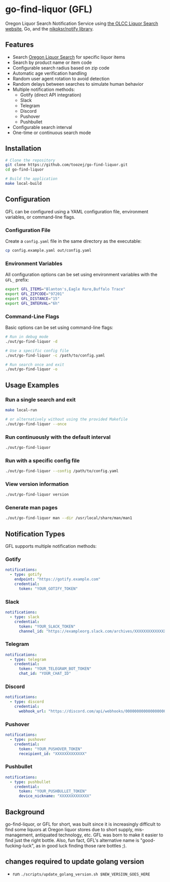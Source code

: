 # go-find-liquor (GFL)

Oregon Liquor Search Notification Service using [the OLCC Liquor Search website](http://www.oregonliquorsearch.com/), Go, and the [nikoksr/notify library](https://github.com/nikoksr/notify).

## Features

- Search [Oregon Liquor Search](http://www.oregonliquorsearch.com/) for specific liquor items
- Search by product name or item code
- Configurable search radius based on zip code
- Automatic age verification handling
- Random user agent rotation to avoid detection
- Random delays between searches to simulate human behavior
- Multiple notification methods:
  - Gotify (direct API integration)
  - Slack
  - Telegram
  - Discord
  - Pushover
  - Pushbullet
- Configurable search interval
- One-time or continuous search mode

## Installation

```bash
# Clone the repository
git clone https://github.com/toozej/go-find-liquor.git
cd go-find-liquor

# Build the application
make local-build
```

## Configuration

GFL can be configured using a YAML configuration file, environment variables, or command-line flags.

### Configuration File

Create a `config.yaml` file in the same directory as the executable:

```bash
cp config.example.yaml out/config.yaml
```

### Environment Variables

All configuration options can be set using environment variables with the `GFL_` prefix:

```bash
export GFL_ITEMS="Blanton's,Eagle Rare,Buffalo Trace"
export GFL_ZIPCODE="97201"
export GFL_DISTANCE="15"
export GFL_INTERVAL="6h"
```

### Command-Line Flags

Basic options can be set using command-line flags:

```bash
# Run in debug mode
./out/go-find-liquor -d

# Use a specific config file
./out/go-find-liquor -c /path/to/config.yaml

# Run search once and exit
./out/go-find-liquor -o
```

## Usage Examples

### Run a single search and exit

```bash
make local-run

# or alternatively without using the provided Makefile
./out/go-find-liquor --once
```

### Run continuously with the default interval

```bash
./out/go-find-liquor
```

### Run with a specific config file

```bash
./out/go-find-liquor --config /path/to/config.yaml
```

### View version information

```bash
./out/go-find-liquor version
```

### Generate man pages

```bash
./out/go-find-liquor man --dir /usr/local/share/man/man1
```

## Notification Types

GFL supports multiple notification methods:

### Gotify

```yaml
notifications:
  - type: gotify
    endpoint: "https://gotify.example.com"
    credential:
      token: "YOUR_GOTIFY_TOKEN"
```

### Slack

```yaml
notifications:
  - type: slack
    credential:
      token: "YOUR_SLACK_TOKEN"
      channel_id: "https://exampleorg.slack.com/archives/XXXXXXXXXXXXXXXXXXXXXXXX"
```

### Telegram

```yaml
notifications:
  - type: telegram
    credential:
      token: "YOUR_TELEGRAM_BOT_TOKEN"
      chat_id: "YOUR_CHAT_ID"
```

### Discord

```yaml
notifications:
  - type: discord
    credential:
      webhook_url: "https://discord.com/api/webhooks/000000000000000000/XXXXXXXXXXXXXXXXXXXXX"
```

### Pushover

```yaml
notifications:
  - type: pushover
    credential:
      token: "YOUR_PUSHOVER_TOKEN"
      receipient_id: "XXXXXXXXXXXXX"
```

### Pushbullet

```yaml
notifications:
  - type: pushbullet
    credential:
      token: "YOUR_PUSHBULLET_TOKEN"
      device_nickname: "XXXXXXXXXXXXX"
```

## Background

go-find-liquor, or GFL for short, was built since it is increasingly difficult to find some liquors at Oregon liquor stores due to short supply, mis-management, antiquated technology, etc. GFL was born to make it easier to find just the right bottle. Also, fun fact, GFL's alternative name is "good-fucking-luck", as in good luck finding those rare bottles ;).

## changes required to update golang version
- run `./scripts/update_golang_version.sh $NEW_VERSION_GOES_HERE`
